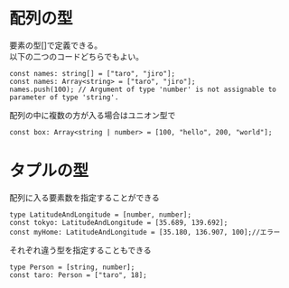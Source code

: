 # 配列の型
要素の型[]で定義できる。  
以下の二つのコードどちらでもよい。
```
const names: string[] = ["taro", "jiro"];
const names: Array<string> = ["taro", "jiro"];
names.push(100); // Argument of type 'number' is not assignable to parameter of type 'string'.
```
配列の中に複数の方が入る場合はユニオン型で
```
const box: Array<string | number> = [100, "hello", 200, "world"];
```
# タプルの型
配列に入る要素数を指定することができる
```
type LatitudeAndLongitude = [number, number];
const tokyo: LatitudeAndLongitude = [35.689, 139.692];
const myHome: LatitudeAndLongitude = [35.180, 136.907, 100];//エラー
```
それぞれ違う型を指定することもできる
```
type Person = [string, number];
const taro: Person = ["taro", 18];
```
